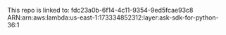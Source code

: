 This repo is linked to: fdc23a0b-6f14-4c11-9354-9ed5fcae93c8
ARN:arn:aws:lambda:us-east-1:173334852312:layer:ask-sdk-for-python-36:1
